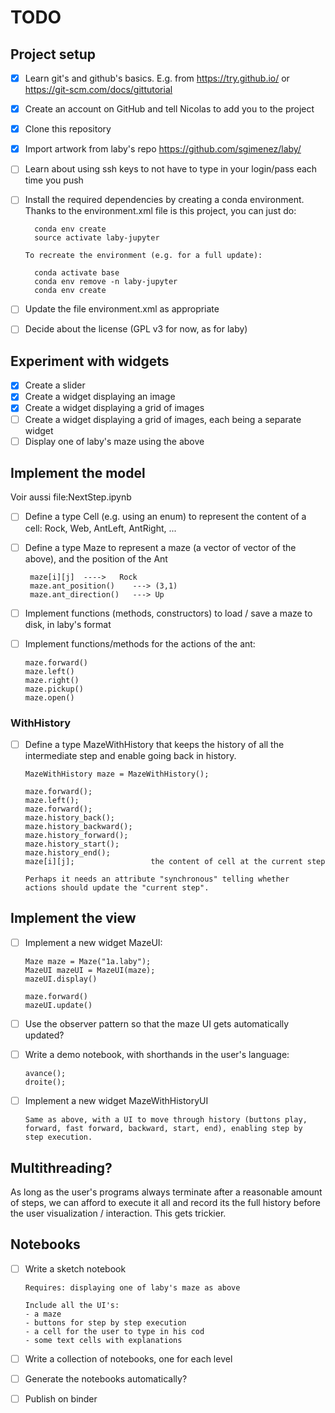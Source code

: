 # TODO

## Project setup

- [x] Learn git's and github's basics.
      E.g. from https://try.github.io/ or https://git-scm.com/docs/gittutorial
- [x] Create an account on GitHub and tell Nicolas to add you to the project
- [x] Clone this repository
- [x] Import artwork from laby's repo https://github.com/sgimenez/laby/
- [ ] Learn about using ssh keys to not have to type in your
      login/pass each time you push
- [ ] Install the required dependencies by creating a conda environment.
      Thanks to the environment.xml file is this project, you can just do:

        conda env create
        source activate laby-jupyter

      To recreate the environment (e.g. for a full update):

        conda activate base
        conda env remove -n laby-jupyter
        conda env create

- [ ] Update the file environment.xml as appropriate
- [ ] Decide about the license (GPL v3 for now, as for laby)

## Experiment with widgets

- [x] Create a slider
- [x] Create a widget displaying an image
- [x] Create a widget displaying a grid of images
- [ ] Create a widget displaying a grid of images, each being a separate widget
- [ ] Display one of laby's maze using the above

## Implement the model

Voir aussi file:NextStep.ipynb

- [ ] Define a type Cell (e.g. using an enum) to represent the content
      of a cell: Rock, Web, AntLeft, AntRight, ...

- [ ] Define a type Maze to represent a maze (a vector of vector of
      the above), and the position of the Ant

       maze[i][j]  ---->   Rock
       maze.ant_position()    ---> (3,1)
       maze.ant_direction()   ---> Up

- [ ] Implement functions (methods, constructors) to load / save a
      maze to disk, in laby's format

- [ ] Implement functions/methods for the actions of the ant: 

      maze.forward()
      maze.left()
      maze.right()
      maze.pickup()
      maze.open()

### WithHistory

- [ ] Define a type MazeWithHistory that keeps the history of all the
      intermediate step and enable going back in history.

      MazeWithHistory maze = MazeWithHistory();

      maze.forward();
      maze.left();
      maze.forward();
      maze.history_back();
      maze.history_backward();
      maze.history_forward();
      maze.history_start();
      maze.history_end();
      maze[i][j];                 the content of cell at the current step

      Perhaps it needs an attribute "synchronous" telling whether
      actions should update the "current step".

## Implement the view

- [ ] Implement a new widget MazeUI:

      Maze maze = Maze("1a.laby");
      MazeUI mazeUI = MazeUI(maze);
      mazeUI.display()

      maze.forward()
      mazeUI.update()

- [ ] Use the observer pattern so that the maze UI gets automatically
      updated?

- [ ] Write a demo notebook, with shorthands in the user's language:

      avance();
      droite();


- [ ] Implement a new widget MazeWithHistoryUI

      Same as above, with a UI to move through history (buttons play,
      forward, fast forward, backward, start, end), enabling step by
      step execution.

## Multithreading?

As long as the user's programs always terminate after a reasonable
amount of steps, we can afford to execute it all and record its the
full history before the user visualization / interaction. This gets
trickier.

## Notebooks

- [ ] Write a sketch notebook

      Requires: displaying one of laby's maze as above

      Include all the UI's:
      - a maze
      - buttons for step by step execution
      - a cell for the user to type in his cod
      - some text cells with explanations

- [ ] Write a collection of notebooks, one for each level
- [ ] Generate the notebooks automatically?
- [ ] Publish on binder
